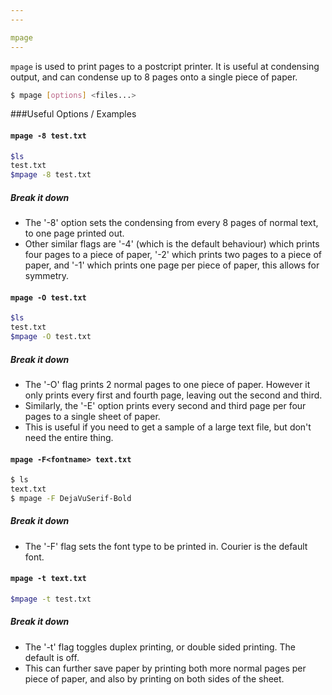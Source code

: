 ```yaml
---
---

mpage
---
```


`mpage` is used to print pages to a postcript printer. It is useful at condensing output, and can condense up to 8 pages onto a single piece of paper.

~~~ bash
$ mpage [options] <files...>
~~~

<!--more-->

###Useful Options / Examples

#### `mpage -8 test.txt`
~~~ bash
$ls
test.txt
$mpage -8 test.txt
~~~

##### Break it down
 * The '-8' option sets the condensing from every 8 pages of normal text, to one page printed out. 
 * Other similar flags are '-4' (which is the default behaviour) which prints four pages to a piece of paper, '-2' which prints two pages to a piece of paper, and '-1' which prints one page per piece of paper, this allows for symmetry.

#### `mpage -O test.txt`
~~~ bash
$ls
test.txt
$mpage -O test.txt
~~~

##### Break it down
 * The '-O' flag prints 2 normal pages to one piece of paper. However it only prints every first and fourth page, leaving out the second and third.
 * Similarly, the '-E' option prints every second and third page per four pages to a single sheet of paper.
 * This is useful if you need to get a sample of a large text file, but don't need the entire thing.

#### `mpage -F<fontname> text.txt`
~~~ bash
$ ls
text.txt
$ mpage -F DejaVuSerif-Bold
~~~

##### Break it down
 * The '-F' flag sets the font type to be printed in. Courier is the default font.

#### `mpage -t text.txt`
~~~ bash
$mpage -t test.txt
~~~

##### Break it down
 * The '-t' flag toggles duplex printing, or double sided printing. The default is off.
 * This can further save paper by printing both more normal pages per piece of paper, and also by printing on both sides of the sheet.


